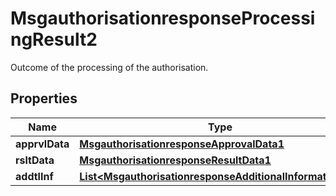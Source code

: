 

# MsgauthorisationresponseProcessingResult2

Outcome of the processing of the authorisation.
## Properties

Name | Type | Description | Notes
------------ | ------------- | ------------- | -------------
**apprvlData** | [**MsgauthorisationresponseApprovalData1**](MsgauthorisationresponseApprovalData1.md) |  |  [optional]
**rsltData** | [**MsgauthorisationresponseResultData1**](MsgauthorisationresponseResultData1.md) |  |  [optional]
**addtlInf** | [**List&lt;MsgauthorisationresponseAdditionalInformation20&gt;**](MsgauthorisationresponseAdditionalInformation20.md) |  |  [optional]



